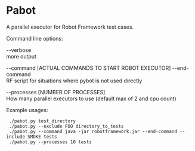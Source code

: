 Pabot
=====

A parallel executor for Robot Framework test cases.

Command line options:

--verbose     
  more output

--command [ACTUAL COMMANDS TO START ROBOT EXECUTOR] --end-command    
  RF script for situations where pybot is not used directly

--processes   [NUMBER OF PROCESSES]          
  How many parallel executors to use (default max of 2 and cpu count)

Example usages:

     ./pabot.py test_directory
     ./pabot.py --exclude FOO directory_to_tests
     ./pabot.py --command java -jar robotframework.jar --end-command --include SMOKE tests
     ./pabot.py --processes 10 tests
